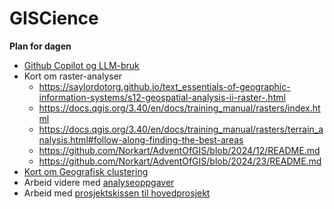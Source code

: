 # GISCience

**Plan for dagen**
* [Github Copilot og LLM-bruk](./github_copilot_spatial.md)
* Kort om raster-analyser
    * https://saylordotorg.github.io/text_essentials-of-geographic-information-systems/s12-geospatial-analysis-ii-raster-.html
    * https://docs.qgis.org/3.40/en/docs/training_manual/rasters/index.html
    * https://docs.qgis.org/3.40/en/docs/training_manual/rasters/terrain_analysis.html#follow-along-finding-the-best-areas
    * https://github.com/Norkart/AdventOfGIS/blob/2024/12/README.md
    * https://github.com/Norkart/AdventOfGIS/blob/2024/23/README.md
* [Kort om Geografisk clustering](./spatialclustering.ipynb)
* Arbeid videre med [analyseoppgaver](https://github.com/alexanno/GeografiskAI_UiA_IS-218/tree/main/10-KI%20og%20GIScience#%C3%B8vingstime)
* Arbeid med [prosjektskissen til hovedprosjekt](https://uia.instructure.com/courses/16970/assignments/73067)